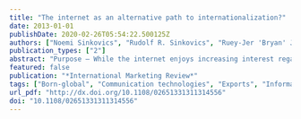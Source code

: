 ```yaml
---
title: "The internet as an alternative path to internationalization?"
date: 2013-01-01
publishDate: 2020-02-26T05:54:22.500125Z
authors: ["Noemi Sinkovics", "Rudolf R. Sinkovics", "Ruey-Jer 'Bryan' Jean"]
publication_types: ["2"]
abstract: "Purpose – While the internet enjoys increasing interest regarding its potential to extend the global reach of firms, especially small and medium-sized firms (SMEs), little work has been done on the viability of the internet as a new and effective path to internationalization. Specifically, it is unclear how the internet can successfully support export marketing. The purpose of this paper is to examine the drivers and performance outcomes of two patterns of internet use supporting export marketing: the internet as an alternative to a physical presence and the internet as a sales channel. Design/methodology/approach – Data were collected from 115UK-based SMEs involved in \"active online internationalization”. Relationships are examined in a \"soft-modeling” partial least squares (PLS) analysis. Findings – The findings suggest that online channel support positively enhances export performance for SMEs. Yet, the use of the internet as an alternative to a physical market presence does not lead to higher export performance. Specifically, born-global firms that are relying too much on the internet are prone to fall into the \"virtuality trap”. Entrepreneurial firms that use the internet as a sales channel can improve their overall performance, however. Research limitations/implications – This paper provides some empirical evidence of the existence of the notion of the \"virtuality trap”. The paper also shows that the internet can serve a valuable complementary role. Traditional exporters are likely to use the internet as a complement to, and thus to support, existing physical operations. Practical implications – Managers should focus on relationship building and on-site learning, instead of putting too much emphasis on the internet as a substitute for a physical market presence. Originality/value – The authors develop a framework and explore previously untested relationships that suggest the internet may play a complementary role in firm internationalization."
featured: false
publication: "*International Marketing Review*"
tags: ["Born-global", "Communication technologies", "Exports", "Information technology", "International marketing", "Internationalization", "Internet", "Performance", "Psychic distance", "Small to medium-sized enterprises", "Virtuality trap"]
url_pdf: "http://dx.doi.org/10.1108/02651331311314556"
doi: "10.1108/02651331311314556"
---
```


